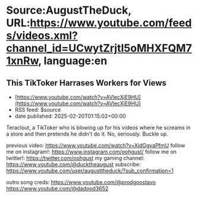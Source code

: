 # Source:AugustTheDuck, URL:https://www.youtube.com/feeds/videos.xml?channel_id=UCwytZrjtI5oMHXFQM71xnRw, language:en

## This TikToker Harrases Workers for Views
 - [https://www.youtube.com/watch?v=AVlecXjE9HU](https://www.youtube.com/watch?v=AVlecXjE9HU)
 - RSS feed: $source
 - date published: 2025-02-20T01:15:02+00:00

Teraclout, a TikToker who is blowing up for his videos where he screams in a store and then pretends he didn't do it. No, seriously. Buckle up.

previous video: https://www.youtube.com/watch?v=XidGgyaPfmU
follow me on instagram!: https://www.instagram.com/oohgust/
follow me on twitter!: https://twitter.com/oohgust
my gaming channel: https://www.youtube.com/@ducktheaugust
subscribe: https://www.youtube.com/user/augusttheduck/?sub_confirmation=1

outro song creds: 
https://www.youtube.com/@prodgoostavo
https://www.youtube.com/@dadood3652

